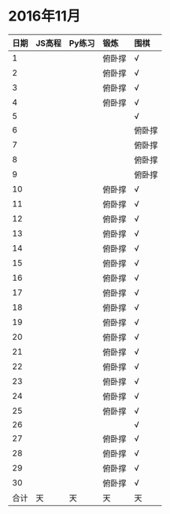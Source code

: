 # 2016年11月

日期|JS高程|Py练习|锻炼|围棋|
:---|:-----|:-----|:---|:---|
1|||俯卧撑|√|
2|||俯卧撑|√|
3|||俯卧撑|√|
4|||俯卧撑|√|
5||||√|
6||||俯卧撑|√|
7||||俯卧撑|√|
8||||俯卧撑|√|
9||||俯卧撑|√|
10|||俯卧撑|√|
11|||俯卧撑|√|
12|||俯卧撑|√|
13|||俯卧撑|√|
14|||俯卧撑|√|
15|||俯卧撑|√|
16|||俯卧撑|√|
17|||俯卧撑|√|
18|||俯卧撑|√|
19|||俯卧撑|√|
20|||俯卧撑|√|
21|||俯卧撑|√|
22|||俯卧撑|√|
23|||俯卧撑|√|
24|||俯卧撑|√|
25|||俯卧撑|√|
26||||√|
27|||俯卧撑|√|
28|||俯卧撑|√|
29|||俯卧撑|√|
30|||俯卧撑|√|
合计|天|天|天|天|